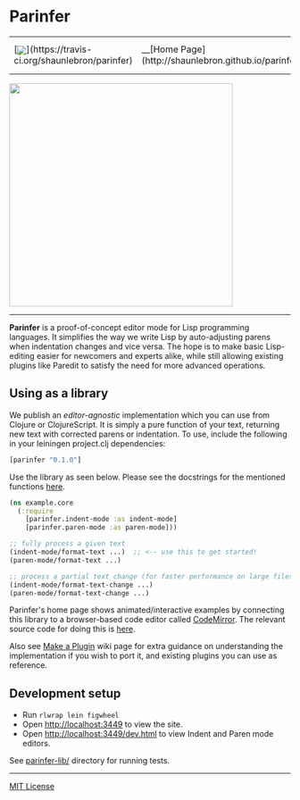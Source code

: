 # Parinfer 

 <table>
<tr>
<td>[<img src="https://travis-ci.org/shaunlebron/parinfer.svg?branch=master" valign="middle">](https://travis-ci.org/shaunlebron/parinfer)</td>
<td>__[Home Page](http://shaunlebron.github.io/parinfer/)__</td>
<td>[Download Plugins](http://shaunlebron.github.io/parinfer/#editor-plugins)</td>
<td>[Make a Plugin](https://github.com/shaunlebron/parinfer/wiki/Make-a-Plugin)</td>
</tr>
</table>

<img src="http://zippy.gfycat.com/WeirdOddBluefintuna.gif" width="400">

---

__Parinfer__ is a proof-of-concept editor mode for Lisp programming languages.
It simplifies the way we write Lisp by auto-adjusting parens when indentation
changes and vice versa.  The hope is to make basic Lisp-editing easier for
newcomers and experts alike, while still allowing existing plugins like Paredit
to satisfy the need for more advanced operations.

[Paredit]:http://danmidwood.com/content/2014/11/21/animated-paredit.html

## Using as a library

We publish an _editor-agnostic_ implementation which you can use from Clojure
or ClojureScript.  It is simply a pure function of your text, returning new
text with corrected parens or indentation.  To use, include the following in
your leiningen project.clj dependencies:

```clj
[parinfer "0.1.0"]
```

Use the library as seen below. Please see the docstrings for the mentioned
functions [here](parinfer-lib/src/parinfer).

```clj
(ns example.core
  (:require
    [parinfer.indent-mode :as indent-mode]
    [parinfer.paren-mode :as paren-mode]))

;; fully process a given text
(indent-mode/format-text ...)  ;; <-- use this to get started!
(paren-mode/format-text ...)

;; process a partial text change (for faster performance on large files)
(indent-mode/format-text-change ...)
(paren-mode/format-text-change ...)
```

Parinfer's home page shows animated/interactive examples by connecting this
library to a browser-based code editor called [CodeMirror]. The relevant source
code for doing this is
[here](https://github.com/shaunlebron/parinfer/blob/master/site-src/parinfer_site/editor_support.cljs).

Also see [Make a Plugin] wiki page for extra guidance on understanding the implementation
if you wish to port it, and existing plugins you can use as reference.

[CodeMirror]:https://codemirror.net/
[Make a Plugin]:https://github.com/shaunlebron/parinfer/wiki/Make-a-Plugin

## Development setup

- Run `rlwrap lein figwheel`
- Open <http://localhost:3449> to view the site.
- Open <http://localhost:3449/dev.html> to view Indent and Paren mode editors.

See [parinfer-lib/](parinfer-lib) directory for running tests.

---

[MIT License](LICENSE.md)
